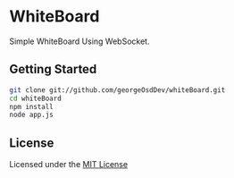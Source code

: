 # WhiteBoard

Simple WhiteBoard Using WebSocket.

## Getting Started

  ``` bash
  git clone git://github.com/georgeOsdDev/whiteBoard.git
  cd whiteBoard
  npm install
  node app.js
  ```

## License

Licensed under the [MIT License](http://opensource.org/licenses/mit-license.php)